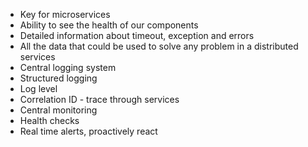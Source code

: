 
- Key for microservices 
- Ability to see the health of our components 
- Detailed information about timeout, exception and errors 
- All the data that could be used to solve any problem in a distributed services 
- Central logging system 
- Structured logging 
- Log level 
- Correlation ID  - trace through services 
- Central monitoring 
- Health checks 
- Real time alerts, proactively  react 
